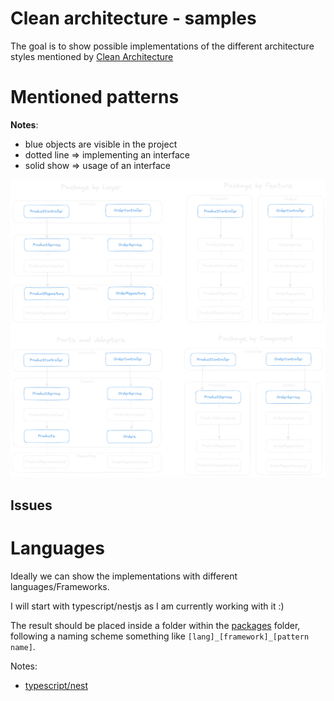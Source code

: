 # Clean architecture - samples

The goal is to show possible implementations of the different architecture styles mentioned by [Clean Architecture](https://www.amazon.de/-/en/Robert-C-Martin/dp/0134494164)

# Mentioned patterns

**Notes**:

- blue objects are visible in the project
- dotted line => implementing an interface
- solid show => usage of an interface

![Architecture Pattern](docs/architecture-pattern.png)

## Issues

# Languages

Ideally we can show the implementations with different languages/Frameworks.

I will start with typescript/nestjs as I am currently working with it :)

The result should be placed inside a folder within the [packages](packages/) folder, following a naming scheme something like `[lang]_[framework]_[pattern name]`.

Notes:

- [typescript/nest](docs/typescript.md)
